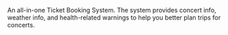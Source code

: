 An all-in-one Ticket Booking System.
The system provides concert info, weather info, and health-related warnings to help you better plan trips for concerts.
